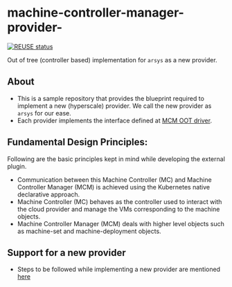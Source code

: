 # machine-controller-manager-provider-
[![REUSE status](https://api.reuse.software/badge/github.com/gardener/machine-controller-manager-provider-)](https://api.reuse.software/info/github.com/gardener/machine-controller-manager-provider-)

Out of tree (controller based) implementation for `arsys` as a new provider.

## About
- This is a sample repository that provides the blueprint required to implement a new (hyperscale) provider. We call the new provider as `arsys` for our ease.
- Each provider implements the interface defined at [MCM OOT driver](https://github.com/gardener/machine-controller-manager/blob/master/pkg/util/provider/driver/driver.go).

## Fundamental Design Principles:
Following are the basic principles kept in mind while developing the external plugin.
* Communication between this Machine Controller (MC) and Machine Controller Manager (MCM) is achieved using the Kubernetes native declarative approach.
* Machine Controller (MC) behaves as the controller used to interact with the cloud provider and manage the VMs corresponding to the machine objects.
* Machine Controller Manager (MCM) deals with higher level objects such as machine-set and machine-deployment objects.

## Support for a new provider
- Steps to be followed while implementing a new provider are mentioned [here](https://github.com/gardener/machine-controller-manager/blob/master/docs/development/cp_support_new.md)
